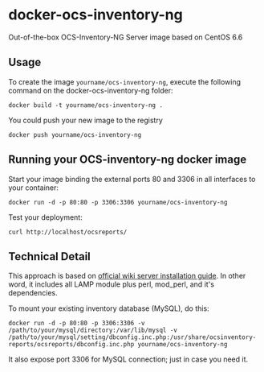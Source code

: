 docker-ocs-inventory-ng
=======================

Out-of-the-box OCS-Inventory-NG Server image based on CentOS 6.6

Usage
-----

To create the image `yourname/ocs-inventory-ng`, execute the following command on the docker-ocs-inventory-ng folder:

	docker build -t yourname/ocs-inventory-ng .

You could push your new image to the registry

	docker push yourname/ocs-inventory-ng


Running your OCS-inventory-ng docker image
------------------------------------------

Start your image binding the external ports 80 and 3306 in all interfaces to your container:

	docker run -d -p 80:80 -p 3306:3306 yourname/ocs-inventory-ng

Test your deployment:

	curl http://localhost/ocsreports/


Technical Detail
----------------

This approach is based on [official wiki server installation guide](http://wiki.ocsinventory-ng.org/index.php/Documentation:Server). In other word, it includes all LAMP module plus perl, mod_perl, and it's dependencies.

To mount your existing inventory database (MySQL), do this:

	docker run -d -p 80:80 -p 3306:3306 -v /path/to/your/mysql/directory:/var/lib/mysql -v  /path/to/your/mysql/setting/dbconfig.inc.php:/usr/share/ocsinventory-reports/ocsreports/dbconfig.inc.php yourname/ocs-inventory-ng
	
It also expose port 3306 for MySQL connection; just in case you need it.
